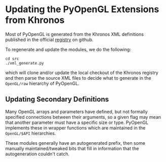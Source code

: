 # Updating the PyOpenGL Extensions from Khronos

Most of PyOpenGL is generated from the Khronos XML definitions published
in the official [registry](https://github.com/KhronosGroup/OpenGL-Registry.git) on github.

To regenerate and update the modules, we do the following:
```
cd src
./xml_generate.py
```
which will clone and/or update the local checkout of the Khronos
registry and then parse the source XML files to decide what to 
generate in the `OpenGL/raw` hierarchy of PyOpenGL.

## Updating Secondary Definitions

Many OpenGL arrays and parameters have defined, but not formally
specified connections between their arguments, so a given flag
may mean that another parameter must have a specific size or
type. PyOpenGL implements these in wrapper functions which are
maintained in the `OpenGL/$API` hierarchies.

These modules generally have an autogenerated prefix, then some
manually maintained/tweaked bits that fill in information that
the autogeneration couldn't catch.